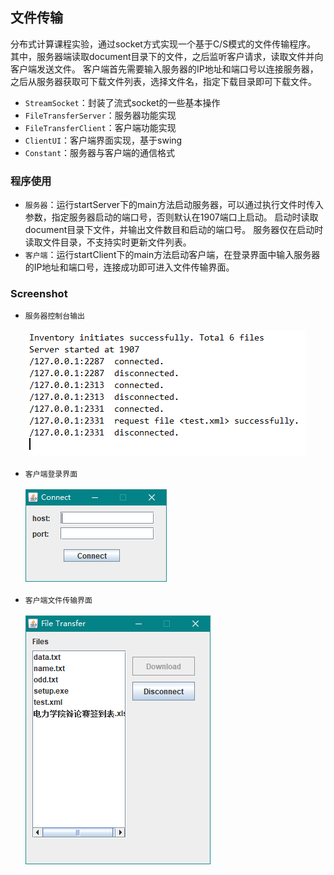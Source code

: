 ## 文件传输
分布式计算课程实验，通过socket方式实现一个基于C/S模式的文件传输程序。
其中，服务器端读取document目录下的文件，之后监听客户请求，读取文件并向客户端发送文件。
客户端首先需要输入服务器的IP地址和端口号以连接服务器，之后从服务器获取可下载文件列表，选择文件名，指定下载目录即可下载文件。
* `StreamSocket`：封装了流式socket的一些基本操作
* `FileTransferServer`：服务器功能实现
* `FileTransferClient`：客户端功能实现
* `ClientUI`：客户端界面实现，基于swing
* `Constant`：服务器与客户端的通信格式
### 程序使用
* `服务器`：运行startServer下的main方法启动服务器，可以通过执行文件时传入参数，指定服务器启动的端口号，否则默认在1907端口上启动。
启动时读取document目录下文件，并输出文件数目和启动的端口号。
服务器仅在启动时读取文件目录，不支持实时更新文件列表。
* `客户端`：运行startClient下的main方法启动客户端，在登录界面中输入服务器的IP地址和端口号，连接成功即可进入文件传输界面。
### Screenshot
* `服务器控制台输出`</br></br> ![](https://github.com/jaychunkid/File-Transfer/raw/master/screenshot/server.PNG) </br></br>
* `客户端登录界面`</br></br> ![](https://github.com/jaychunkid/File-Transfer/raw/master/screenshot/client1.PNG) </br></br>
* `客户端文件传输界面`</br></br> ![](https://github.com/jaychunkid/File-Transfer/raw/master/screenshot/client2.PNG) </br></br>
